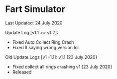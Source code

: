 # Fart Simulator

Last Updated: 24 July 2020

Update Log [v1.1 >> v1.2]:
- Fixed Auto Collect Ring Crash
- Fixed it saying wrong version lol

Old Update Logs [v1 -1.1]:
v1.1 [23 July 2020]
- Fixed collect all rings crashing
v1 [23 July 2020]
- Released